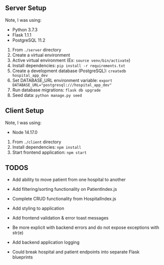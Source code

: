 ## Server Setup

Note, I was using:
* Python 3.7.3
* Flask 1.1.1
* PostgreSQL 11.2

1. From `./server` directory
2. Create a virtual environment
3. Active virtual environment (Ex: `source venv/bin/activate`)
4. Install dependencies: `pip install -r requirements.txt`
5. Create a development database (PostgreSQL): `createdb hospital_app_dev`
6. Set DATABASE_URL environment variable: `export DATABASE_URL="postgresql:///hospital_app_dev"`
7. Run database migrations: `flask db upgrade`
8. Seed data: `python manage.py seed`


## Client Setup

Note, I was using:
* Node 14.17.0

1. From `./client` directory
2. Install dependencies: `npm install`
3. Start frontend application: `npm start`


## TODOS
* Add ability to move patient from one hospital to another
* Add filtering/sorting functionality on PatientIndex.js
* Complete CRUD functionality from HospitalIndex.js
* Add styling to application
* Add frontend validation & error toast messages

* Be more explicit with backend errors and do not expose exceptions with str(e)
* Add backend application logging
* Could break hospital and patient endpoints into separate Flask blueprints

